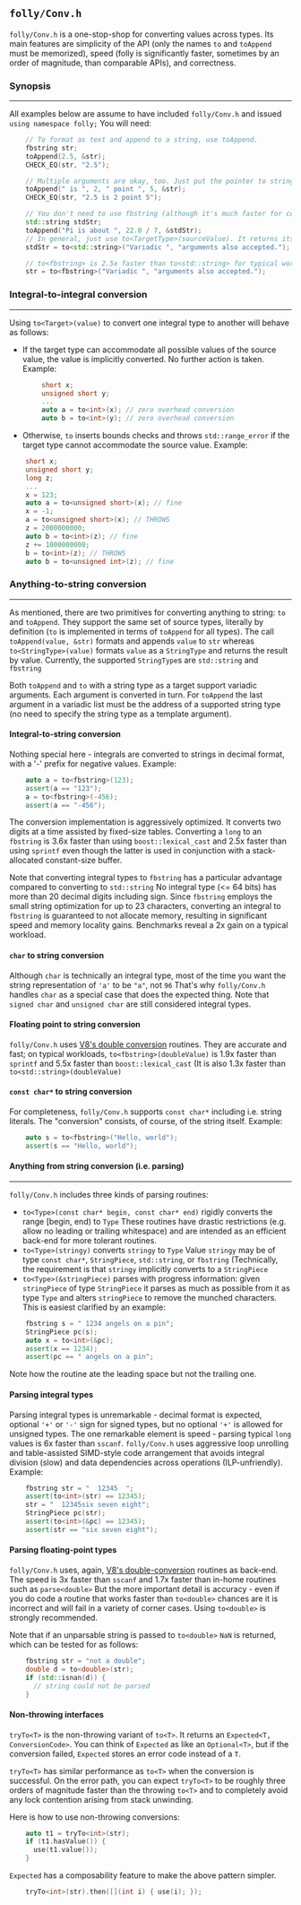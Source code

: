 ## `folly/Conv.h`

`folly/Conv.h` is a one-stop-shop for converting values across
types. Its main features are simplicity of the API (only the
names `to` and `toAppend` must be memorized), speed
(folly is significantly faster, sometimes by an order of magnitude,
than comparable APIs), and correctness.

### Synopsis

---

All examples below are assume to have included `folly/Conv.h`
and issued `using namespace folly;` You will need:

```Cpp
    // To format as text and append to a string, use toAppend.
    fbstring str;
    toAppend(2.5, &str);
    CHECK_EQ(str, "2.5");

    // Multiple arguments are okay, too. Just put the pointer to string at the end.
    toAppend(" is ", 2, " point ", 5, &str);
    CHECK_EQ(str, "2.5 is 2 point 5");

    // You don't need to use fbstring (although it's much faster for conversions and in general).
    std::string stdStr;
    toAppend("Pi is about ", 22.0 / 7, &stdStr);
    // In general, just use to<TargetType>(sourceValue). It returns its result by value.
    stdStr = to<std::string>("Variadic ", "arguments also accepted.");

    // to<fbstring> is 2.5x faster than to<std::string> for typical workloads.
    str = to<fbstring>("Variadic ", "arguments also accepted.");
```

### Integral-to-integral conversion

---

Using `to<Target>(value)` to convert one integral type to another
will behave as follows:

- If the target type can accommodate all possible values of the
  source value, the value is implicitly converted. No further
  action is taken. Example:

```Cpp
        short x;
        unsigned short y;
        ...
        auto a = to<int>(x); // zero overhead conversion
        auto b = to<int>(y); // zero overhead conversion
```

- Otherwise, `to` inserts bounds checks and throws
  `std::range_error` if the target type cannot accommodate the
  source value. Example:

```Cpp
    short x;
    unsigned short y;
    long z;
    ...
    x = 123;
    auto a = to<unsigned short>(x); // fine
    x = -1;
    a = to<unsigned short>(x); // THROWS
    z = 2000000000;
    auto b = to<int>(z); // fine
    z += 1000000000;
    b = to<int>(z); // THROWS
    auto b = to<unsigned int>(z); // fine
```

### Anything-to-string conversion

---

As mentioned, there are two primitives for converting anything to
string: `to` and `toAppend`. They support the same set of source
types, literally by definition (`to` is implemented in terms of
`toAppend` for all types). The call `toAppend(value, &str)`
formats and appends `value` to `str` whereas
`to<StringType>(value)` formats `value` as a `StringType` and
returns the result by value. Currently, the supported
`StringType`s are `std::string` and `fbstring`

Both `toAppend` and `to` with a string type as a target support
variadic arguments. Each argument is converted in turn. For
`toAppend` the last argument in a variadic list must be the
address of a supported string type (no need to specify the string
type as a template argument).

#### Integral-to-string conversion

Nothing special here - integrals are converted to strings in
decimal format, with a '-' prefix for negative values. Example:

```Cpp
    auto a = to<fbstring>(123);
    assert(a == "123");
    a = to<fbstring>(-456);
    assert(a == "-456");
```

The conversion implementation is aggressively optimized. It
converts two digits at a time assisted by fixed-size tables.
Converting a `long` to an `fbstring` is 3.6x faster than using
`boost::lexical_cast` and 2.5x faster than using `sprintf` even
though the latter is used in conjunction with a stack-allocated
constant-size buffer.

Note that converting integral types to `fbstring` has a
particular advantage compared to converting to `std::string`
No integral type (<= 64 bits) has more than 20 decimal digits
including sign. Since `fbstring` employs the small string
optimization for up to 23 characters, converting an integral
to `fbstring` is guaranteed to not allocate memory, resulting
in significant speed and memory locality gains. Benchmarks
reveal a 2x gain on a typical workload.

#### `char` to string conversion

Although `char` is technically an integral type, most of the time
you want the string representation of `'a'` to be `"a"`, not `96`
That's why `folly/Conv.h` handles `char` as a special case that
does the expected thing. Note that `signed char` and `unsigned char` are still considered integral types.

#### Floating point to string conversion

`folly/Conv.h` uses [V8's double conversion](http://code.google.com/p/double-conversion/)
routines. They are accurate and fast; on typical workloads,
`to<fbstring>(doubleValue)` is 1.9x faster than `sprintf` and
5.5x faster than `boost::lexical_cast` (It is also 1.3x faster
than `to<std::string>(doubleValue)`

#### `const char*` to string conversion

For completeness, `folly/Conv.h` supports `const char*` including
i.e. string literals. The "conversion" consists, of course, of
the string itself. Example:

```Cpp
    auto s = to<fbstring>("Hello, world");
    assert(s == "Hello, world");
```

#### Anything from string conversion (i.e. parsing)

---

`folly/Conv.h` includes three kinds of parsing routines:

- `to<Type>(const char* begin, const char* end)` rigidly
  converts the range [begin, end) to `Type` These routines have
  drastic restrictions (e.g. allow no leading or trailing
  whitespace) and are intended as an efficient back-end for more
  tolerant routines.
- `to<Type>(stringy)` converts `stringy` to `Type` Value
  `stringy` may be of type `const char*`, `StringPiece`,
  `std::string`, or `fbstring` (Technically, the requirement is
  that `stringy` implicitly converts to a `StringPiece`
- `to<Type>(&stringPiece)` parses with progress information:
  given `stringPiece` of type `StringPiece` it parses as much
  as possible from it as type `Type` and alters `stringPiece`
  to remove the munched characters. This is easiest clarified
  by an example:

```Cpp
    fbstring s = " 1234 angels on a pin";
    StringPiece pc(s);
    auto x = to<int>(&pc);
    assert(x == 1234);
    assert(pc == " angels on a pin";
```

Note how the routine ate the leading space but not the trailing one.

#### Parsing integral types

Parsing integral types is unremarkable - decimal format is
expected, optional `'+'` or `'-'` sign for signed types, but no
optional `'+'` is allowed for unsigned types. The one remarkable
element is speed - parsing typical `long` values is 6x faster than
`sscanf`. `folly/Conv.h` uses aggressive loop unrolling and
table-assisted SIMD-style code arrangement that avoids integral
division (slow) and data dependencies across operations
(ILP-unfriendly). Example:

```Cpp
    fbstring str = "  12345  ";
    assert(to<int>(str) == 12345);
    str = "  12345six seven eight";
    StringPiece pc(str);
    assert(to<int>(&pc) == 12345);
    assert(str == "six seven eight");
```

#### Parsing floating-point types

`folly/Conv.h` uses, again, [V8's double-conversion](http://code.google.com/p/double-conversion/)
routines as back-end. The speed is 3x faster than `sscanf` and
1.7x faster than in-home routines such as `parse<double>` But
the more important detail is accuracy - even if you do code a
routine that works faster than `to<double>` chances are it is
incorrect and will fail in a variety of corner cases. Using
`to<double>` is strongly recommended.

Note that if an unparsable string is passed to `to<double>` `NaN`
is returned, which can be tested for as follows:

```Cpp
    fbstring str = "not a double";
    double d = to<double>(str);
    if (std::isnan(d)) {
      // string could not be parsed
    }
```

#### Non-throwing interfaces

`tryTo<T>` is the non-throwing variant of `to<T>`. It returns
an `Expected<T, ConversionCode>`. You can think of `Expected`
as like an `Optional<T>`, but if the conversion failed, `Expected`
stores an error code instead of a `T`.

`tryTo<T>` has similar performance as `to<T>` when the
conversion is successful. On the error path, you can expect
`tryTo<T>` to be roughly three orders of magnitude faster than
the throwing `to<T>` and to completely avoid any lock contention
arising from stack unwinding.

Here is how to use non-throwing conversions:

```Cpp
    auto t1 = tryTo<int>(str);
    if (t1.hasValue()) {
      use(t1.value());
    }
```

`Expected` has a composability feature to make the above pattern simpler.

```Cpp
    tryTo<int>(str).then([](int i) { use(i); });
```
